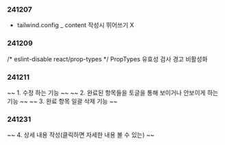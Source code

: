 ### 241207

- tailwind.config _ content 작성시 뛰어쓰기 X


### 241209

/* eslint-disable react/prop-types */
PropTypes 유효성 검사 경고 비활성화


### 241211

~~ 1. 수정 하는 기능 ~~
~~ 2. 완료된 항목들을 토글을 통해 보이거나 안보이게 하는 기능 ~~
~~ 3. 완료 항목 일괄 삭제 기능 ~~

### 241231
~~ 4. 상세 내용 작성(클릭하면 자세한 내용 볼 수 있는) ~~